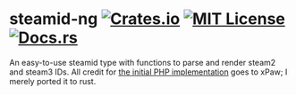 # steamid-ng [![Crates.io](https://img.shields.io/crates/v/steamid-ng.svg)](https://crates.io/crates/steamid-ng) [![MIT License](https://img.shields.io/crates/l/steamid-ng.svg)](https://github.com/Majora320/steamid-ng/blob/master/LICENSE) [![Docs.rs](https://docs.rs/steamid-ng/badge.svg)](https://docs.rs/steamid-ng)
An easy-to-use steamid type with functions to parse and render steam2 and steam3 IDs. 
All credit for [the initial PHP implementation](https://github.com/xPaw/SteamID.php) goes to xPaw; I merely ported it to rust.
